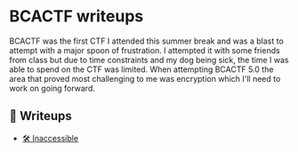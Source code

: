 # BCACTF writeups
BCACTF was the first CTF I attended this summer break and was a blast to attempt with a major spoon of frustration. I attempted it with some friends from class but due to time constraints and my dog being sick, the time I was able to spend on the CTF was limited. When attempting BCACTF 5.0 the area that proved most challenging to me was encryption which I'll need to work on going forward.

## 📰 Writeups

- [🛠️ Inaccessible](BCACTF-5.0-Inaccessible.pdf)
